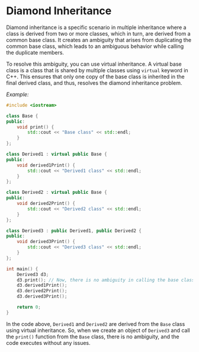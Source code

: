 # Diamond Inheritance

Diamond inheritance is a specific scenario in multiple inheritance where a class is derived from two or more classes, which in turn, are derived from a common base class. It creates an ambiguity that arises from duplicating the common base class, which leads to an ambiguous behavior while calling the duplicate members.

To resolve this ambiguity, you can use virtual inheritance. A virtual base class is a class that is shared by multiple classes using `virtual` keyword in C++. This ensures that only one copy of the base class is inherited in the final derived class, and thus, resolves the diamond inheritance problem.

*Example:*

```cpp
#include <iostream>

class Base {
public:
    void print() {
        std::cout << "Base class" << std::endl;
    }
};

class Derived1 : virtual public Base {
public:
    void derived1Print() {
        std::cout << "Derived1 class" << std::endl;
    }
};

class Derived2 : virtual public Base {
public:
    void derived2Print() {
        std::cout << "Derived2 class" << std::endl;
    }
};

class Derived3 : public Derived1, public Derived2 {
public:
    void derived3Print() {
        std::cout << "Derived3 class" << std::endl;
    }
};

int main() {
    Derived3 d3;
    d3.print(); // Now, there is no ambiguity in calling the base class function
    d3.derived1Print();
    d3.derived2Print();
    d3.derived3Print();

    return 0;
}
```

In the code above, `Derived1` and `Derived2` are derived from the `Base` class using virtual inheritance. So, when we create an object of `Derived3` and call the `print()` function from the `Base` class, there is no ambiguity, and the code executes without any issues.
